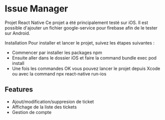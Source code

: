 # Issue Manager

Projet React Native
Ce projet a été principalement testé sur iOS. Il est possible d'ajouter un fichier google-service pour firebase afin de le tester sur Android.

Installation
Pour installer et lancer le projet, suivez les étapes suivantes :

- Commencer par installer les packages npm
- Ensuite aller dans le dossier iOS et faire la command bundle exec pod install
- Une fois les commandes OK vous pouvez lancer le projet depuis Xcode ou avec la command npx react-native run-ios

## Features

- Ajout/modification/suppresion de ticket
- Affichage de la liste des tickets
- Gestion de compte
